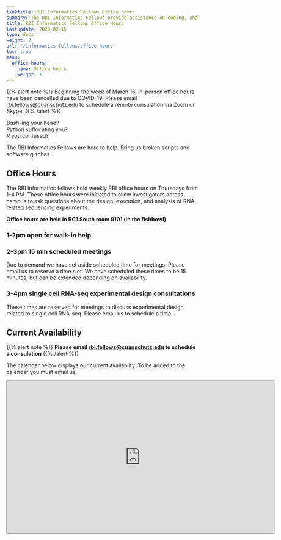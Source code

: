 ```yaml
---
linktitle: RBI Informatics Fellows Office hours
summary: The RBI Informatics Fellows provide assistance on coding, analysis, and pipelines.
title: RBI Informatics Fellows Office Hours
lastupdate: 2020-02-15
type: docs
weight: 2
url: "/informatics-fellows/office-hours"
toc: true
menu:
  office-hours:
    name: Office hours
    weight: 1
---
```


{{% alert note %}}
Beginning the week of March 16, in-person office hours have been cancelled due to COVID-19. Please email <rbi.fellows@cuanschutz.edu> to schedule a remote consulation via Zoom or Skype.
{{% /alert %}}
 
*Bash*-ing your head?  
*Python* suffocating you?  
*R* you confused?   

The RBI Informatics Fellows are here to help. Bring us broken scripts and software glitches.

## Office Hours

The RBI Informatics fellows hold weekly RBI office hours on Thursdays from 1-4 PM. These office hours were initiated to allow investigators across campus to ask questions about the design, execution, and analysis of RNA-related sequencing experiments. 

**Office hours are held in RC1 South room 9101 (in the fishbowl)**

### 1-2pm open for walk-in help 
  
### 2-3pm 15 min scheduled meetings

Due to demand we have set aside scheduled time for meetings. Please email us to reserve a time slot. We have scheduled these times to be 15 minutes, but can be extended depending on availability. 
  
### 3-4pm single cell RNA-seq experimental design consultations

These times are reserved for meetings to discuss experimental design related to single cell RNA-seq. Please email us to schedule a time.
  
## Current Availability

{{% alert note %}}
**Please email <rbi.fellows@cuanschutz.edu> to schedule a consulation**
{{% /alert %}}

The calendar below displays our current availabilty. To be added to the calendar you must email us.

<iframe src="https://calendar.google.com/calendar/embed?showPrint=0&amp;showTabs=0&amp;showCalendars=0&amp;mode=AGENDA&amp;height=400&amp;wkst=1&amp;bgcolor=%23ffffff&amp;src=ajiqgsg27g5215mj18ljidbsrk%40group.calendar.google.com&amp;color=%23B1365F&amp;ctz=America%2FDenver" style="border:solid 1px #777" width="700" height="400" frameborder="0" scrolling="no"></iframe>

